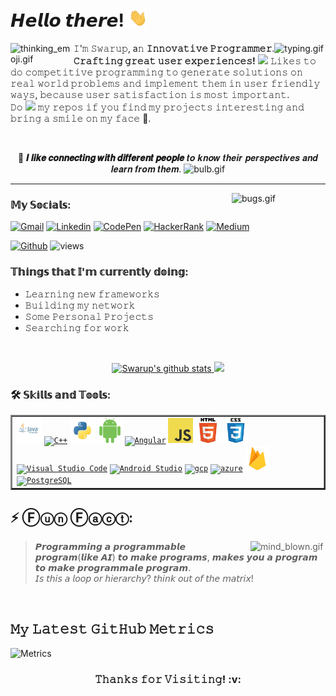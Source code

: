 # 𝙃𝙚𝙡𝙡𝙤 𝙩𝙝𝙚𝙧𝙚! <img src="https://raw.githubusercontent.com/ABSphreak/ABSphreak/master/gifs/Hi.gif" width="30px" alt=":wave:"></img> 
<!--Introduction -->
<img src="https://media.giphy.com/media/xUOrvZ4p5o3QlIumZO/giphy.gif" alt="thinking_emoji.gif" width="20%" align="left"></img>
𝙸'𝚖 𝚂𝚠𝚊𝚛𝚞𝚙, a𝚗 **𝙸𝚗𝚗𝚘𝚟𝚊𝚝𝚒𝚟𝚎 𝙿𝚛𝚘𝚐𝚛𝚊𝚖𝚖𝚎𝚛**.<img src="https://media.giphy.com/media/WUlplcMpOCEmTGBtBW/giphy.gif" alt="typing.gif" width="30"></img><br>
**𝙲𝚛𝚊𝚏𝚝𝚒𝚗𝚐 𝚐𝚛𝚎𝚊𝚝 𝚞𝚜𝚎𝚛 𝚎𝚡𝚙𝚎𝚛𝚒𝚎𝚗𝚌𝚎𝚜!** <img src="https://media.giphy.com/media/aJpQEYoD8yLE4/giphy.gif" width="30"></img> 𝙻𝚒𝚔𝚎𝚜 𝚝𝚘 𝚍𝚘 𝚌𝚘𝚖𝚙𝚎𝚝𝚒𝚝𝚒𝚟𝚎 𝚙𝚛𝚘𝚐𝚛𝚊𝚖𝚖𝚒𝚗𝚐 𝚝𝚘 𝚐𝚎𝚗𝚎𝚛𝚊𝚝𝚎 𝚜𝚘𝚕𝚞𝚝𝚒𝚘𝚗𝚜 𝚘𝚗 𝚛𝚎𝚊𝚕 𝚠𝚘𝚛𝚕𝚍 𝚙𝚛𝚘𝚋𝚕𝚎𝚖𝚜 𝚊𝚗𝚍 𝚒𝚖𝚙𝚕𝚎𝚖𝚎𝚗𝚝 𝚝𝚑𝚎𝚖 𝚒𝚗 𝚞𝚜𝚎𝚛 𝚏𝚛𝚒𝚎𝚗𝚍𝚕𝚢 𝚠𝚊𝚢𝚜, 𝚋𝚎𝚌𝚊𝚞𝚜𝚎 𝚞𝚜𝚎𝚛 𝚜𝚊𝚝𝚒𝚜𝚏𝚊𝚌𝚝𝚒𝚘𝚗 𝚒𝚜 𝚖𝚘𝚜𝚝 𝚒𝚖𝚙𝚘𝚛𝚝𝚊𝚗𝚝.<br>
𝙳𝚘 <img src="https://media.giphy.com/media/d6LGN6MbTXEQ9ZE9u3/giphy.gif" width="25"></img> 𝚖𝚢 𝚛𝚎𝚙𝚘𝚜 𝚒𝚏 𝚢𝚘𝚞 𝚏𝚒𝚗𝚍 𝚖𝚢 𝚙𝚛𝚘𝚓𝚎𝚌𝚝𝚜 𝚒𝚗𝚝𝚎𝚛𝚎𝚜𝚝𝚒𝚗𝚐 𝚊𝚗𝚍 𝚋𝚛𝚒𝚗𝚐 𝚊 𝚜𝚖𝚒𝚕𝚎 𝚘𝚗 𝚖𝚢 𝚏𝚊𝚌𝚎 :slightly_smiling_face:.

<br>
<p align=center>🤝 <b>𝑰 𝒍𝒊𝒌𝒆 𝒄𝒐𝒏𝒏𝒆𝒄𝒕𝒊𝒏𝒈 𝒘𝒊𝒕𝒉 𝒅𝒊𝒇𝒇𝒆𝒓𝒆𝒏𝒕 𝒑𝒆𝒐𝒑𝒍𝒆</b> 𝒕𝒐 𝒌𝒏𝒐𝒘 𝒕𝒉𝒆𝒊𝒓 𝒑𝒆𝒓𝒔𝒑𝒆𝒄𝒕𝒊𝒗𝒆𝒔 𝒂𝒏𝒅 𝒍𝒆𝒂𝒓𝒏 𝒇𝒓𝒐𝒎 𝒕𝒉𝒆𝒎. <img src="https://media.giphy.com/media/Z2nSQ2ipRfxAgg0Qvz/giphy.gif" alt="bulb.gif" width="30"></img></p>

---

<!-- GIFS 
<img src="https://media.giphy.com/media/11ZSwQNWba4YF2/giphy.gif" alt="bugs.gif" width="100"></img>
<img src="https://media.giphy.com/media/CaiVJuZGvR8HK/giphy.gif" alt="thinking_emoji.gif" width="100"></img>
<img src="https://media.giphy.com/media/XZcwMvQLRf9aXRa3qW/giphy.gif" alt="bulb.gif" width="100"></img>
-->

<img src="https://media.giphy.com/media/11ZSwQNWba4YF2/giphy.gif" alt="bugs.gif" width="150" align="right"></img>
### 𝕄𝕪 𝕊𝕠𝕔𝕚𝕒𝕝𝕤: ###
<!-- My badges -->
[![Gmail](https://img.shields.io/badge/-suryawanshiswarup@gmail.com-c14438?style=for-the-badge&logo=Gmail&logoColor=white)](https://mail.google.com/mail/?view=cm&fs=1&to=suryawanshiswarup@gmail.com)
[![Linkedin](https://img.shields.io/badge/-swarup--suryawanshi-blue?style=for-the-badge&logo=Linkedin&logoColor=white)](https://www.linkedin.com/in/swarup-suryawanshi)
[![CodePen](https://img.shields.io/badge/-swarvar-black?style=for-the-badge&logo=CodePen&logoColor=white)](https://codepen.io/swarvar/pens/public)
[![HackerRank](https://img.shields.io/badge/-Swarup__S-brightgreen?style=for-the-badge&logo=HackerRank&logoColor=black)](https://www.hackerrank.com/Swarup_S)
[![Medium](https://img.shields.io/badge/-@suryawanshiswarup-black?style=for-the-badge&logo=Medium&logoColor=white)](https://medium.com/@suryawanshiswarup)
<!-- Profile View Count and GitStats -->
[![Github](https://img.shields.io/badge/-swarvar-black?style=for-the-badge&labelColor=black&logo=github&logoColor=white)](https://gitstats.me/swarvar) ![views](https://komarev.com/ghpvc/?username=swarvar&style=flat)

<!-- current status -->
###  𝕋𝕙𝕚𝕟𝕘𝕤 𝕥𝕙𝕒𝕥 𝕀'𝕞 𝕔𝕦𝕣𝕣𝕖𝕟𝕥𝕝𝕪 𝕕𝕠𝕚𝕟𝕘: ###
- 𝙻𝚎𝚊𝚛𝚗𝚒𝚗𝚐 𝚗𝚎𝚠 𝚏𝚛𝚊𝚖𝚎𝚠𝚘𝚛𝚔𝚜
- 𝙱𝚞𝚒𝚕𝚍𝚒𝚗𝚐 𝚖𝚢 𝚗𝚎𝚝𝚠𝚘𝚛𝚔
- 𝚂𝚘𝚖𝚎 𝙿𝚎𝚛𝚜𝚘𝚗𝚊𝚕 𝙿𝚛𝚘𝚓𝚎𝚌𝚝𝚜
- 𝚂𝚎𝚊𝚛𝚌𝚑𝚒𝚗𝚐 𝚏𝚘𝚛 𝚠𝚘𝚛𝚔

<br />
<!-- GitHub README Stats -->
<p align="center">
<a target="_blank" href="https://gitstats.me/swarvar" align="right">
  <img width="48%" src="https://github-readme-stats.vercel.app/api?username=swarvar&show_icons=true&theme=dracula&include_all_commits=true"  alt="Swarup's github stats"/>
  <img width="48%" src="https://github-readme-streak-stats.herokuapp.com/?user=swarvar&theme=onedark" /></a>
</p>

### 🛠️ 𝕊𝕜𝕚𝕝𝕝𝕤 𝕒𝕟𝕕 𝕋𝕠𝕠𝕝𝕤: ###
<table border=2>
<tr><td>
<!-- icons -->
<code><a target="_blank" href = "https://www.java.com/en/"><img height="" src="https://raw.githubusercontent.com/github/explore/80688e429a7d4ef2fca1e82350fe8e3517d3494d/topics/java/java.png" width="40" alt="Java" /></a></code>
<code><a target="_blank" href = "isocpp.org"><img height="40" src="https://github.com/isocpp/logos/blob/master/cpp_logo.png?raw=true" alt="C++" /></a></code>
<code><a target="_blank" href = "python.org"><img height="40" src="https://raw.githubusercontent.com/github/explore/80688e429a7d4ef2fca1e82350fe8e3517d3494d/topics/python/python.png" alt="python" /></a></code>
<code><a target="_blank" href = "https://www.android.com/intl/en_in/"><img height="40" src="https://raw.githubusercontent.com/github/explore/80688e429a7d4ef2fca1e82350fe8e3517d3494d/topics/android/android.png" alt="Android" /></a></code>
<code><a target="_blank" href = "https://angular.io/"><img height="40" src="https://upload.wikimedia.org/wikipedia/commons/c/cf/Angular_full_color_logo.svg" alt="Angular"></a></code>
<code><a target="_blank" href = "https://developer.mozilla.org/en-US/docs/Web/JavaScript"><img height="40" src="https://raw.githubusercontent.com/github/explore/80688e429a7d4ef2fca1e82350fe8e3517d3494d/topics/javascript/javascript.png" alt="VanillaJS" /></a></code>
<code><a target="_blank" href = "https://developer.mozilla.org/en-US/docs/Web/Guide/HTML/HTML5"><img height="40" src="https://raw.githubusercontent.com/github/explore/80688e429a7d4ef2fca1e82350fe8e3517d3494d/topics/html/html.png" alt="HTML5" /></a></code>
<code><a target="_blank" href = "https://developer.mozilla.org/en-US/docs/Archive/CSS3"><img height="40" src="https://raw.githubusercontent.com/github/explore/80688e429a7d4ef2fca1e82350fe8e3517d3494d/topics/css/css.png" alt="CSS3" /></a></code>
<code><a target="_blank" href = "https://code.visualstudio.com/"><img height="40" src="https://upload.wikimedia.org/wikipedia/commons/thumb/9/9a/Visual_Studio_Code_1.35_icon.svg/1200px-Visual_Studio_Code_1.35_icon.svg.png" alt="Visual Studio Code"></a></code>
<code><a target="_blank" href = "https://developer.android.com/studio"><img height="40" src="https://1.bp.blogspot.com/-LgTa-xDiknI/X4EflN56boI/AAAAAAAAPuk/24YyKnqiGkwRS9-_9suPKkfsAwO4wHYEgCLcBGAsYHQ/s0/image9.png" alt="Android Studio"></a></code>
 <code><a target="_blank" href = "cloud.google.com"><img height="40" src="https://www.gstatic.com/devrel-devsite/prod/v0492b3db79b8927fe2347ea2dc87c471b22f173331622ffd10334837d43ea37f/cloud/images/favicons/onecloud/apple-icon.png" alt="gcp"></a></code>
<code><a target="_blank" href = "azure.microsoft.com"><img height="40" src="https://avatars.githubusercontent.com/u/6844498?s=200&v=4" alt="azure"></a></code>
<code><a target="_blank" href = "https://firebase.google.com/"><img height="40" src="https://raw.githubusercontent.com/github/explore/80688e429a7d4ef2fca1e82350fe8e3517d3494d/topics/firebase/firebase.png" alt="Google Firbase"></a></code>
<code><a target="_blank" href = "https://www.w3schools.com/sql/"><img height="40" src="https://upload.wikimedia.org/wikipedia/commons/2/29/Postgresql_elephant.svg" alt="PostgreSQL"></a></code>
</td>
</tr></table>

<!-- Swarup's Quote -->
## ⚡ Ⓕⓤⓝ Ⓕⓐⓒⓣ: ##
><img src="https://media.giphy.com/media/26ufdipQqU2lhNA4g/giphy.gif" alt="mind_blown.gif" width="120" align="right"></img>
𝙋𝙧𝙤𝙜𝙧𝙖𝙢𝙢𝙞𝙣𝙜 𝙖 𝙥𝙧𝙤𝙜𝙧𝙖𝙢𝙢𝙖𝙗𝙡𝙚 𝙥𝙧𝙤𝙜𝙧𝙖𝙢(𝙡𝙞𝙠𝙚 𝘼𝙄) 𝙩𝙤 𝙢𝙖𝙠𝙚 𝙥𝙧𝙤𝙜𝙧𝙖𝙢𝙨, 𝙢𝙖𝙠𝙚𝙨 𝙮𝙤𝙪 𝙖 𝙥𝙧𝙤𝙜𝙧𝙖𝙢 𝙩𝙤 𝙢𝙖𝙠𝙚 𝙥𝙧𝙤𝙜𝙧𝙖𝙢𝙢𝙖𝙡𝙚 𝙥𝙧𝙤𝙜𝙧𝙖𝙢.
><br />𝘐𝘴 𝘵𝘩𝘪𝘴 𝘢 𝘭𝘰𝘰𝘱 𝘰𝘳 𝘩𝘪𝘦𝘳𝘢𝘳𝘤𝘩𝘺? 𝘵𝘩𝘪𝘯𝘬 𝘰𝘶𝘵 𝘰𝘧 𝘵𝘩𝘦 𝘮𝘢𝘵𝘳𝘪𝘹!


<br />

## 𝙼𝚢 𝙻𝚊𝚝𝚎𝚜𝚝 𝙶𝚒𝚝𝙷𝚞𝚋 𝙼𝚎𝚝𝚛𝚒𝚌𝚜 ##
![Metrics](https://metrics.lecoq.io/swarvar?template=classic&base.header=0&gists=1&lines=1&config.timezone=India%2FMumbai)

<h3 align="center"> 𝚃𝚑𝚊𝚗𝚔𝚜 𝚏𝚘𝚛 𝚅𝚒𝚜𝚒𝚝𝚒𝚗𝚐! :v:</h3>